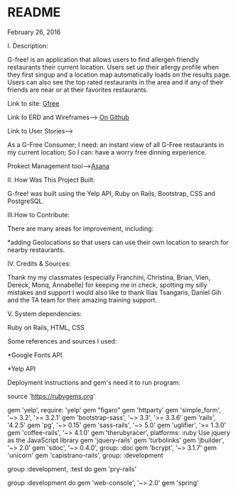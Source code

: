 # README

February 26, 2016

I. Description:

G-free! is an application that allows users to find allergen friendly restaurants their current location. Users set up their allergy profile when they first singup and a location map automatically loads on the results page. Users can also see the top rated restaurants in the area and if any of their friends are near or at their favorites restaurants.

Link to site:
[Gfree](http://stormy-peak-29649.herokuapp.com/)

Link to ERD and Wireframes--> [On Github](https://github.com/Beta-23/Web_App_Project/tree/master/ERD%20and%20Wireframes)

Link to User Stories-->

As a G-Free Consumer; I need: an instant view of all G-Free restaurants in my current location; So I can: have a worry free dinning experience.


Prokect Management tool-->[Asana](https://asana.com/)

II. How Was This Project Built:

G-free! was built using the Yelp API, Ruby on Rails, Bootstrap, CSS and PostgreSQL.

III.How to Contribute:

There are many areas for improvement, including:

*adding Geolocations so that users can use their own location to search for nearby restaurants.


IV. Credits & Sources:

Thank my my classmates (especially Franchini, Christina, Brian, Vien, Dereck, Monq, Annabelle) for keeping me in check, spotting my silly mistakes and support  I would also like to thank Ilias Tsangaris, Daniel Gih and the TA team for their amazing training support.

V. System dependencies:

Ruby on Rails, HTML, CSS

Some references and sources I used:

*Google Fonts API

*Yelp API

Deployment instructions and gem's need it to run program:

source 'https://rubygems.org'

gem 'yelp', require: 'yelp'
gem "figaro"
gem 'httparty'
gem 'simple_form', '~> 3.2', '>= 3.2.1'
gem 'bootstrap-sass', '~> 3.3', '>= 3.3.6'
gem 'rails', '4.2.5'
gem 'pg', '~> 0.15'
gem 'sass-rails', '~> 5.0'
gem 'uglifier', '>= 1.3.0'
gem 'coffee-rails', '~> 4.1.0'
gem 'therubyracer', platforms: :ruby
Use jquery as the JavaScript library
gem 'jquery-rails'
gem 'turbolinks'
gem 'jbuilder', '~> 2.0'
gem 'sdoc', '~> 0.4.0', group: :doc
gem 'bcrypt', '~> 3.1.7'
gem 'unicorn'
gem 'capistrano-rails', group: :development

group :development, :test do
gem 'pry-rails'

group :development do
gem 'web-console', '~> 2.0'
gem 'spring'
